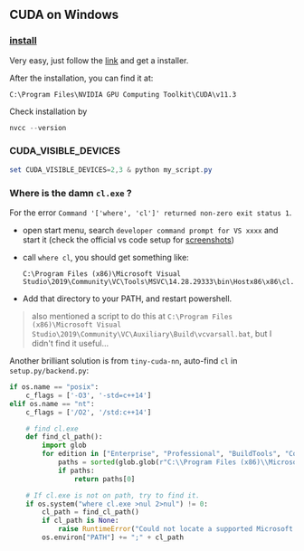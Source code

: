 ## CUDA on Windows


### [install](https://docs.nvidia.com/cuda/cuda-installation-guide-microsoft-windows/index.html)

Very easy, just follow the [link](https://developer.nvidia.com/cuda-downloads?target_os=Windows) and get a installer.

After the installation, you can find it at:

```
C:\Program Files\NVIDIA GPU Computing Toolkit\CUDA\v11.3
```

Check installation by

```powershell
nvcc --version
```


### CUDA_VISIBLE_DEVICES

```powershell
set CUDA_VISIBLE_DEVICES=2,3 & python my_script.py
```


### Where is the damn `cl.exe` ?

For the error `Command '['where', 'cl']' returned non-zero exit status 1`.

  * open start menu, search `developer command prompt for VS xxxx` and start it (check the official vs code setup for [screenshots](https://code.visualstudio.com/docs/cpp/config-msvc))

  * call `where cl`, you should get something like:

    ```
    C:\Program Files (x86)\Microsoft Visual Studio\2019\Community\VC\Tools\MSVC\14.28.29333\bin\Hostx86\x86\cl.exe
    ```

  * Add that directory to your PATH, and restart powershell.

  > also mentioned a script to do this  at `C:\Program Files (x86)\Microsoft Visual Studio\2019\Community\VC\Auxiliary\Build\vcvarsall.bat`, but I didn't find it useful...


Another brilliant solution is from `tiny-cuda-nn`, auto-find `cl` in `setup.py/backend.py`:

```python
if os.name == "posix":
    c_flags = ['-O3', '-std=c++14']
elif os.name == "nt":
    c_flags = ['/O2', '/std:c++14']

    # find cl.exe
    def find_cl_path():
        import glob
        for edition in ["Enterprise", "Professional", "BuildTools", "Community"]:
            paths = sorted(glob.glob(r"C:\\Program Files (x86)\\Microsoft Visual Studio\\*\\%s\\VC\\Tools\\MSVC\\*\\bin\\Hostx64\\x64" % edition), reverse=True)
            if paths:
                return paths[0]

    # If cl.exe is not on path, try to find it.
    if os.system("where cl.exe >nul 2>nul") != 0:
        cl_path = find_cl_path()
        if cl_path is None:
            raise RuntimeError("Could not locate a supported Microsoft Visual C++ installation")
        os.environ["PATH"] += ";" + cl_path
```


  